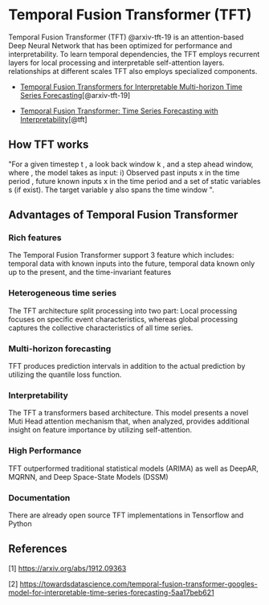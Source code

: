 # Temporal Fusion Transformer (TFT)

Temporal Fusion Transformer (TFT) @arxiv-tft-19 is an attention-based
Deep Neural Network that has been optimized for performance and 
interpretability. To learn temporal dependencies, the TFT employs
recurrent layers for local processing and interpretable self-attention
layers. relationships at different scales TFT also employs specialized
components.

* [Temporal Fusion Transformers for Interpretable Multi-horizon Time Series Forecasting](https://arxiv.org/abs/1912.09363)[@arxiv-tft-19]

* [Temporal Fusion Transformer: Time Series Forecasting with Interpretability](https://towardsdatascience.com/temporal-fusion-transformer-googles-model-for-interpretable-time-series-forecasting-5aa17beb621)[@tft]

## How TFT works

"For a given timestep t , a look back window k , and a  step ahead window, where
, the model takes as input: i) Observed past inputs x in the time period , future
 known inputs x in the time period  and a set of static variables s (if exist). 
 The target variable y also spans the time window ".

## Advantages of Temporal Fusion Transformer

### Rich features

The Temporal Fusion Transformer support 3 feature which 
includes: temporal data with known inputs into the future,
temporal data known only up to the present, and the time-invariant 
features

### Heterogeneous time series
The TFT architecture split processing into two part: Local
processing focuses on specific event characteristics, whereas
global processing captures the collective characteristics of 
all time series.

### Multi-horizon forecasting
TFT produces prediction intervals in addition to the actual
prediction by utilizing the quantile loss function.

### Interpretability
The TFT a transformers based architecture. This model presents 
a novel Muti Head attention mechanism that, when analyzed, provides
additional insight on feature importance by utilizing self-attention.

### High Performance

TFT outperformed traditional statistical models (ARIMA) as well as 
DeepAR, MQRNN, and Deep Space-State Models (DSSM)

### Documentation

There are already open source TFT implementations 
in Tensorflow and Python

## References

[1]  <https://arxiv.org/abs/1912.09363>

[2] <https://towardsdatascience.com/temporal-fusion-transformer-googles-model-for-interpretable-time-series-forecasting-5aa17beb621>